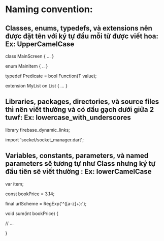 # Naming convention:

  ## Classes, enums, typedefs, và extensions nên được đặt tên với ký tự đầu mỗi từ được viết hoa: Ex: UpperCamelCase

class MainScreen { ... }

enum MainItem { .. }

typedef Predicate<T> = bool Function(T value);
  
extension MyList<T> on List<T> { ... }

  ## Libraries, packages, directories, và source files thì nên viết thường và có dấu gạch dưới giữa 2 tuwf: Ex: lowercase_with_underscores

library firebase_dynamic_links;
  
import 'socket/socket_manager.dart';
  
  ## Variables, constants, parameters, và named parameters sẽ tương tự như Class nhưng ký tự đầu tiên sẽ viết thường : Ex: lowerCamelCase

var item;
  
const bookPrice = 3.14;
  
final urlScheme = RegExp('^([a-z]+):');
  
void sum(int bookPrice) {
  
  // ...
  
}
